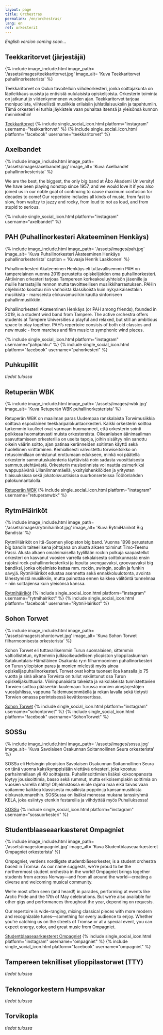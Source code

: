 ```yaml
---
layout: page
title: Orchestras
permalink: /en/orchestras/
lang: en
ref: orkesterit
---
```

*English version coming soon...*

## Teekkaritorvet (järjestäjä)
{% include image_include.html
  image_path= '/assets/images/teekkaritorvet.jpg'
  image_alt= 'Kuva Teekkaritorvet puhallinorkesterista'
%}

Teekkaritorvet on Oulun tavoitelluin viihdeorkesteri, jonka soittajakunta on läpileikkaus uusista ja entisistä oululaisista opiskelijoista. Orkesterin toiminta on jatkunut jo viidenkymmenen vuoden ajan. Teekkaritorvet tarjoaa monipuolista, viihteellistä musiikkia erilaisiin juhlatilaisuuksiin ja tapahtumiin. Tämä orkesteri ei turhia jäykistele vaan puhaltaa itsensä ja yleisönsä kunnon meininkeihin!

[Teekkaritorvet](https://www.teekkaritorvet.com/)
{% include single_social_icon.html platform="instagram" username="teekkaritorvet" %}
{% include single_social_icon.html platform="facebook" username="teekkaritorvet" %}

## Axelbandet

{% include image_include.html
  image_path= '/assets/images/axelbandet.jpg'
  image_alt= 'Kuva Axelbandet puhallinorkesterista'
%}

We are the best, the biggest, the only big band at Åbo Akademi University! We have been playing nonstop since 1957, and we would love it if you also joined us in our noble goal of continuing to cause maximum confusion for decades to come!
Our repertoire includes all kinds of music, from fast to slow, from waltzy to jazzy and rocky, from loud to not as loud, and from stupid to serious.

{% include single_social_icon.html platform="instagram" username="axelbandet" %}

## PAH (Puhallinorkesteri Akateeminen Henkäys)

{% include image_include.html
  image_path= '/assets/images/pah.jpg'
  image_alt= 'Kuva Puhallinorkesteri Akateeminen Henkäys puhallinorkesterista'
  caption = 'Kuvaaja Henrik Laakkonen'
%}

Puhallinorkesteri Akateeminen Henkäys eli tuttavallisemmin PAH on tamperelainen vuonna 2019 perustettu opiskelijoiden oma puhallinorkesteri. Aktiivinen orkesteri tarjoaa Tampereen korkeakouluyhteisön jäsenille ja muille harrastajille rennon mutta tavoitteellisen musiikkiharrastuksen. PAHin ohjelmisto koostuu niin vanhoista klassikoista kuin nykyaikaisestakin musiikista - marsseista elokuvamusiikin kautta sinfoniseen puhallinmusiikkiin.

Puhallinorkesteri Akateeminen Henkäys (or PAH among friends), founded in 2019, is a student wind band from Tampere. The active orchestra offers students at Tampere Universities a playful and relaxed, but still an ambitious space to play together. PAH’s repertoire consists of both old classics and new music - from marches and film music to symphonic wind pieces.

{% include single_social_icon.html platform="instagram" username="pahpuhku" %}
{% include single_social_icon.html platform="facebook" username="pahorkesteri" %}

## Puhkupillit
 
 *tiedot tulossa*

## Retuperän WBK

{% include image_include.html
  image_path= '/assets/images/rwbk.jpg'
  image_alt= 'Kuva Retuperän WBK puhallinorkesterista'
%}

Retuperän WBK on maailman paras Uudempaa ranskalaista Torwimusiikkia soittava espoolainen teekkaripalokuntaorkesteri. Kaikki orkesterin soittoa tarkemmin kuulleet ovat varmaan huomanneet, että orkesterin sointi poikkeaa huomattavasti muista orkestereista. Oikeanlaisen äänimaailman saavuttamiseen orkesterilla on useita tapoja, joihin sisältyy niin sanottu oikein väärin soitto, ajan patinaa keränneiden soitinten käyttö sekä huolellinen virittäminen. Kemiallisesti vahvistettu torwiseitsikko on retusoinnillaan onnistunut erottumaan edukseen, minkä voi päätellä orkesterin sammutuskalenteria täyttävistä noin sadasta vuosittaisesta sammutustehtävästä. Orkesterin musisoinnista voi nauttia esimerkiksi wappupäivänä Ullanlinnanmäellä, yksityishenkilöiden ja yritysten tilaisuuksissa sekä jokatoisvuotisissa suurkonserteissa Töölönlahden palokunnantalolla.

[Retuperän WBK](https://rwbk.fi/)
{% include single_social_icon.html platform="instagram" username="retuperanwbk" %}

## RytmiHäiriköt

{% include image_include.html
  image_path= '/assets/images/rytmihairikot.jpg'
  image_alt= 'Kuva RytmiHäiriköt Big Bandista'
%}

RytmiHäiriköt on Itä-Suomen yliopiston big band. Vuonna 1998  perustetun big bandin taiteellisena johtajana on alusta alkaen toiminut Timo-Teemu Passi. Alusta alkaen omaleimaisella tyylillään rockin polkuja saapastellut orkesteri on kasvanut vuosien varrella sekalaisesta soittokunnasta  ensin rujoksi rock-puhallinorkesteriksi ja lopulta svengaavaksi, groovaavaksi big bandiksi, jonka ohjelmisto kattaa mm. rockin, swingin, soulin ja funkin sävyjä. 
RytmiHäiriköt edustaa asennetta sekä ennakkoluulotonta, avointa lähestymistä musiikkiin, mutta painottaa ennen kaikkea välitöntä tunnelmaa – niin soittajiensa kuin yleisönsä kanssa. 

[Rytmihäiriköt](https://www.rytmihairikot.fi/)
{% include single_social_icon.html platform="instagram" username="rytmihairikot" %}
{% include single_social_icon.html platform="facebook" username="RytmiHairikot" %}

## Sohon Torwet

{% include image_include.html
  image_path= '/assets/images/sohontorwet.jpg'
  image_alt= 'Kuva Sohon Torwet filharmoonisesta orkesterista'
%}

Sohon Torwet eli tuttavallisemmin Turun suomalaisen, sittemmin valtiollistetun, nyttemmin julkisoikeudellisen yliopiston ylioppilaskunnan Satakuntalais-Hämäläinen Osakunta ry:n filharmooninen puhallinorkesteri on Turun yliopiston paras ja monien mielestä myös ainoa opiskelijapuhallinorkesteri. Torwet ovat kohta tuoneet iloa kansalla jo 75 vuotta ja sinä aikana Torwista on tullut vakiintunut osa Turun opiskelijakulttuuria. Viininpunaisista takeista ja valkolakeista tunnistettavien Torwien soittoa pääseekin kuulemaan Turussa monien ainejärjestöjen vuosijuhlissa, vappuna Taidemuseonmäellä ja rekan lavalla sekä tietysti Torwien omassa perinteisessä kevätkonsertissa.

[Sohon Torwet](https://sohontorwet.com/)
{% include single_social_icon.html platform="instagram" username="sohontorwet" %}
{% include single_social_icon.html platform="facebook" username="SohonTorwet" %}

## SOSSu

{% include image_include.html
  image_path= '/assets/images/sossu.jpg'
  image_alt= 'Kuva Savolaisen Osakunnan Soitannollinen Seura orkesterista'
%}

SOSSu eli Helsingin yliopiston Savolaisen Osakunnan Soitannollinen Seura on tänä vuonna kaksikymppisiään viettävä orkesteri, joka koostuu parhaimmillaan yli 40 soittajasta. Puhallinsoittimien lisäksi kokoonpanosta löytyy jousisoittimia, basso sekä rummut, mutta erikoisempiakin soittimia on vuosien varrella nähty! Ohjelmistossa ei ole rajana maa eikä taivas vaan soitamme kaikkea klassisesta musiikista poppiin ja kansanmusiikista elokuvatunnareihin. SOSSussa on lisäksi menossa mukana tanssiryhmä KELA, joka esiintyy etenkin festareilla ja viihdyttää myös Puhalluksessa!

[SOSSu](https://sossu-orkesteri.fi/)
{% include single_social_icon.html platform="instagram" username="sossuorkesteri" %}

## Studentblaaseaarkæsteret Ompagniet

{% include image_include.html
  image_path= '/assets/images/ompagniet.jpg'
  image_alt= 'Kuva Studentblaaseaarkæsteret Ompagniet orkesterista'
%}

Ompagniet, verdens nordligste studentblåseorkester, is a student orchestra based in Tromsø. As our name suggests, we're proud to be the northernmost student orchestra in the world! Ompagniet brings together students from across Norway—and from all around the world—creating a diverse and welcoming musical community.

We’re most often seen (and heard!) in parades, performing at events like Arctic Pride and the 17th of May celebrations. But we’re also available for other gigs and performances throughout the year, depending on requests.

Our repertoire is wide-ranging, mixing classical pieces with more modern and recognizable tunes—something for every audience to enjoy. Whether you're catching us on the streets of Tromsø or at a special event, you can expect energy, color, and great music from Ompagniet.

[Studentblaaseaarkæsteret Ompagniet](https://www.samfunnetuit.no/)
{% include single_social_icon.html platform="instagram" username="ompagniet" %}
{% include single_social_icon.html platform="facebook" username="ompagniet" %}

## Tampereen teknilliset ylioppilastorwet (TTY)
*tiedot tulossa*

## Teknologorkestern Humpsvakar
*tiedot tulossa*

## Torvikopla

*tiedot tulossa*




